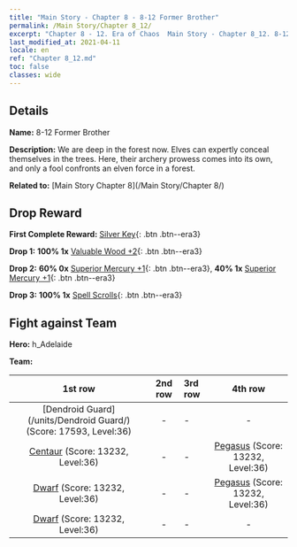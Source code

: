 ```yaml
---
title: "Main Story - Chapter 8 - 8-12 Former Brother"
permalink: /Main Story/Chapter 8_12/
excerpt: "Chapter 8 - 12. Era of Chaos  Main Story - Chapter 8_12. 8-12 Former Brother"
last_modified_at: 2021-04-11
locale: en
ref: "Chapter 8_12.md"
toc: false
classes: wide
---
```


## Details

 **Name:** 8-12 Former Brother

 **Description:** We are deep in the forest now. Elves can expertly conceal themselves in the trees. Here, their archery prowess comes into its own, and only a fool confronts an elven force in a forest.

 **Related to:** [Main Story Chapter 8](/Main Story/Chapter 8/)

## Drop Reward

 **First Complete Reward:** [Silver Key](/Items/con_693/){: .btn .btn--era3}

 **Drop 1:** **100% 1x** [Valuable Wood +2](/Items/mat_27/){: .btn .btn--era3}

 **Drop 2:** **60% 0x** [Superior Mercury +1](/Items/mat_21/){: .btn .btn--era3}, **40% 1x** [Superior Mercury +1](/Items/mat_21/){: .btn .btn--era3}

 **Drop 3:** **100% 1x** [Spell Scrolls](/Items/con_694/){: .btn .btn--era3}


## Fight against Team
 **Hero:** h_Adelaide

 **Team:**


  | 1st row | 2nd row | 3rd row | 4th row |
  |:----:|:----:|:----|:----:|
  | [Dendroid Guard](/units/Dendroid Guard/) (Score: 17593, Level:36)  | - | - | - |
  | [Centaur](/units/Centaur/) (Score: 13232, Level:36)  | - | - | [Pegasus](/units/Pegasus/) (Score: 13232, Level:36)  |
  | [Dwarf](/units/Dwarf/) (Score: 13232, Level:36)  | - | - | [Pegasus](/units/Pegasus/) (Score: 13232, Level:36)  |
  | [Dwarf](/units/Dwarf/) (Score: 13232, Level:36)  | - | - | - |


